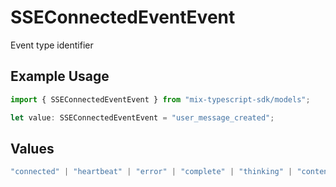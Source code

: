 # SSEConnectedEventEvent

Event type identifier

## Example Usage

```typescript
import { SSEConnectedEventEvent } from "mix-typescript-sdk/models";

let value: SSEConnectedEventEvent = "user_message_created";
```

## Values

```typescript
"connected" | "heartbeat" | "error" | "complete" | "thinking" | "content" | "tool" | "tool_parameter_delta" | "tool_execution_start" | "tool_execution_complete" | "permission" | "summarize" | "user_message_created" | "session_created" | "session_deleted"
```